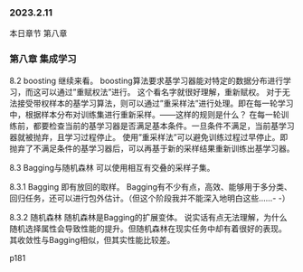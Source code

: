 ### 2023.2.11
本日章节 第八章

### 第八章 集成学习
8.2 boosting
继续来看。
boosting算法要求基学习器能对特定的数据分布进行学习，而这可以通过”重赋权法”进行。
这个看名字就很好理解，重新赋权。
对于无法接受带权样本的基学习算法，则可以通过”重采样法”进行处理。即在每一轮学习中，根据样本分布对训练集进行重新采样。——这样的规则是什么？
在每一轮训练前，都要检查当前的基学习器是否满足基本条件。一旦条件不满足，当前基学习器就被抛弃，且学习过程停止。
使用”重采样法”可以避免训练过程过早停止。即抛弃了不满足条件的基学习器后，可以再基于新的采样结果重新训练出基学习器。

8.3 Bagging与随机森林
可以使用相互有交叠的采样子集。

8.3.1 Bagging
即有放回的取样。
Bagging有不少有点，高效、能够用于多分类、回归任务，还可以进行包外估计。（但这个阶段我并不能深入地明白这些……- -）

8.3.2 随机森林
随机森林是Bagging的扩展变体。
说实话有点无法理解，为什么随机选择属性会导致性能的提升。但随机森林在现实任务中却有着很好的表现。
其收敛性与Bagging相似，但其实性能比较差。


p181
